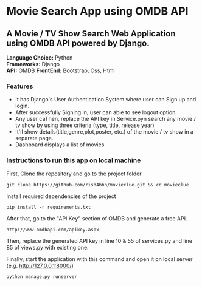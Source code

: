 # Movie Search App using OMDB API

## A Movie / TV Show Search Web Application using OMDB API powered by Django.

<b>Language Choice:</b> Python <br>
<b>Frameworks:</b> Django <br>
<b>API:</b> OMDB
<b>FrontEnd:</b> Bootstrap, Css, Html <br>


### Features

  - It has Django's User Authentication System where user can Sign up and login.
  - After successfully Signing in, user can able to see logout option.
  - Any user caThen, replace the API key in Service.pyn search any movie / tv show by using three criteria (type, title, release year)
  - It'll show details(title,genre,plot,poster, etc.) of the movie / tv show in a separate page.
  - Dashboard displays a list of movies.


### Instructions to run this app on local machine

First, Clone the repository and go to the project folder
```console
git clone https://github.com/rish4bhn/movieclue.git && cd movieclue
```

Install required dependencies of the project
 ```console
 pip install -r requirements.txt
```

After that, go to the "API Key" section of OMDB and generate a free API.
```console
http://www.omdbapi.com/apikey.aspx
```
Then, replace the generated API key in line 10 & 55 of services.py and line 85 of views.py with existing one.

Finally, start the application with this command and open it on local server (e.g. http://127.0.0.1:8000/)
```console
python manage.py runserver
```
